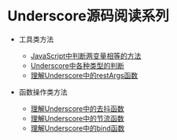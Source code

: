 # Underscore源码阅读系列

* 工具类方法

    * [JavaScript中判断两变量相等的方法](./notes/JavaScript中判断两变量相等的方法.md)
    * [Underscore中各种类型的判断](./notes/Underscore中各种类型的判断.md)
    * [理解Underscore中的restArgs函数](./notes/理解Underscore中的restArgs函数.md)
* 函数操作类方法
    * [理解Underscore中的去抖函数](./notes/理解Underscore中的去抖函数.md)
    * [理解Underscore中的节流函数](./notes/理解Underscore中的节流函数.md)
    * [理解Underscore中的bind函数](./notes/理解Underscore中的bind函数.md)